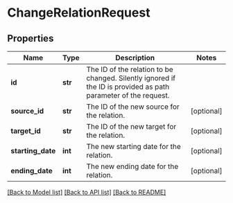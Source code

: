 # ChangeRelationRequest

## Properties
Name | Type | Description | Notes
------------ | ------------- | ------------- | -------------
**id** | **str** | The ID of the relation to be changed. Silently ignored if the ID is provided as path parameter of the request. | 
**source_id** | **str** | The ID of the new source for the relation. | [optional] 
**target_id** | **str** | The ID of the new target for the relation. | [optional] 
**starting_date** | **int** | The new starting date for the relation. | [optional] 
**ending_date** | **int** | The new ending date for the relation. | [optional] 

[[Back to Model list]](../README.md#documentation-for-models) [[Back to API list]](../README.md#documentation-for-api-endpoints) [[Back to README]](../README.md)


